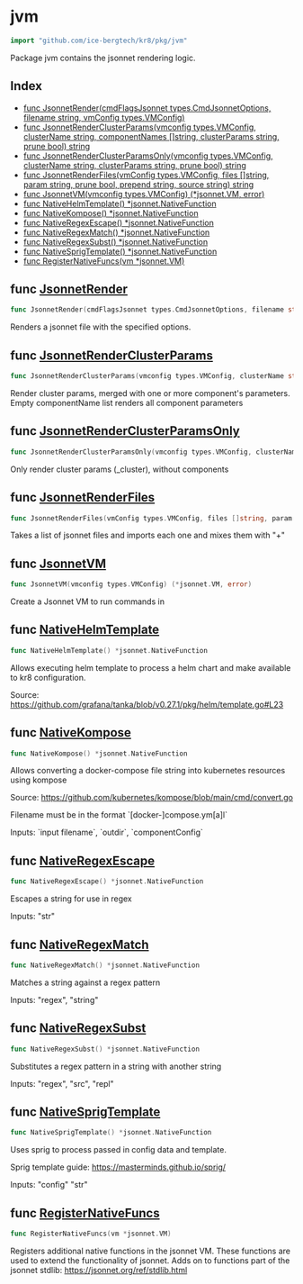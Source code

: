 # jvm

```go
import "github.com/ice-bergtech/kr8/pkg/jvm"
```

Package jvm contains the jsonnet rendering logic.

## Index

- [func JsonnetRender\(cmdFlagsJsonnet types.CmdJsonnetOptions, filename string, vmConfig types.VMConfig\)](<#JsonnetRender>)
- [func JsonnetRenderClusterParams\(vmconfig types.VMConfig, clusterName string, componentNames \[\]string, clusterParams string, prune bool\) string](<#JsonnetRenderClusterParams>)
- [func JsonnetRenderClusterParamsOnly\(vmconfig types.VMConfig, clusterName string, clusterParams string, prune bool\) string](<#JsonnetRenderClusterParamsOnly>)
- [func JsonnetRenderFiles\(vmConfig types.VMConfig, files \[\]string, param string, prune bool, prepend string, source string\) string](<#JsonnetRenderFiles>)
- [func JsonnetVM\(vmconfig types.VMConfig\) \(\*jsonnet.VM, error\)](<#JsonnetVM>)
- [func NativeHelmTemplate\(\) \*jsonnet.NativeFunction](<#NativeHelmTemplate>)
- [func NativeKompose\(\) \*jsonnet.NativeFunction](<#NativeKompose>)
- [func NativeRegexEscape\(\) \*jsonnet.NativeFunction](<#NativeRegexEscape>)
- [func NativeRegexMatch\(\) \*jsonnet.NativeFunction](<#NativeRegexMatch>)
- [func NativeRegexSubst\(\) \*jsonnet.NativeFunction](<#NativeRegexSubst>)
- [func NativeSprigTemplate\(\) \*jsonnet.NativeFunction](<#NativeSprigTemplate>)
- [func RegisterNativeFuncs\(vm \*jsonnet.VM\)](<#RegisterNativeFuncs>)


<a name="JsonnetRender"></a>
## func [JsonnetRender](<https://github.com/ice-bergtech/kr8/blob/main/pkg/jvm/jsonnet.go#L111>)

```go
func JsonnetRender(cmdFlagsJsonnet types.CmdJsonnetOptions, filename string, vmConfig types.VMConfig)
```

Renders a jsonnet file with the specified options.

<a name="JsonnetRenderClusterParams"></a>
## func [JsonnetRenderClusterParams](<https://github.com/ice-bergtech/kr8/blob/main/pkg/jvm/jsonnet.go#L163>)

```go
func JsonnetRenderClusterParams(vmconfig types.VMConfig, clusterName string, componentNames []string, clusterParams string, prune bool) string
```

Render cluster params, merged with one or more component's parameters. Empty componentName list renders all component parameters

<a name="JsonnetRenderClusterParamsOnly"></a>
## func [JsonnetRenderClusterParamsOnly](<https://github.com/ice-bergtech/kr8/blob/main/pkg/jvm/jsonnet.go#L148>)

```go
func JsonnetRenderClusterParamsOnly(vmconfig types.VMConfig, clusterName string, clusterParams string, prune bool) string
```

Only render cluster params \(\_cluster\), without components

<a name="JsonnetRenderFiles"></a>
## func [JsonnetRenderFiles](<https://github.com/ice-bergtech/kr8/blob/main/pkg/jvm/jsonnet.go#L70>)

```go
func JsonnetRenderFiles(vmConfig types.VMConfig, files []string, param string, prune bool, prepend string, source string) string
```

Takes a list of jsonnet files and imports each one and mixes them with "\+"

<a name="JsonnetVM"></a>
## func [JsonnetVM](<https://github.com/ice-bergtech/kr8/blob/main/pkg/jvm/jsonnet.go#L40>)

```go
func JsonnetVM(vmconfig types.VMConfig) (*jsonnet.VM, error)
```

Create a Jsonnet VM to run commands in

<a name="NativeHelmTemplate"></a>
## func [NativeHelmTemplate](<https://github.com/ice-bergtech/kr8/blob/main/pkg/jvm/native_funcs.go#L65>)

```go
func NativeHelmTemplate() *jsonnet.NativeFunction
```

Allows executing helm template to process a helm chart and make available to kr8 configuration.

Source: https://github.com/grafana/tanka/blob/v0.27.1/pkg/helm/template.go#L23

<a name="NativeKompose"></a>
## func [NativeKompose](<https://github.com/ice-bergtech/kr8/blob/main/pkg/jvm/native_funcs.go#L148>)

```go
func NativeKompose() *jsonnet.NativeFunction
```

Allows converting a docker\-compose file string into kubernetes resources using kompose

Source: https://github.com/kubernetes/kompose/blob/main/cmd/convert.go

Filename must be in the format \`\[docker\-\]compose.ym\[a\]l\`

Inputs: \`input filename\`, \`outdir\`, \`componentConfig\`

<a name="NativeRegexEscape"></a>
## func [NativeRegexEscape](<https://github.com/ice-bergtech/kr8/blob/main/pkg/jvm/native_funcs.go#L100>)

```go
func NativeRegexEscape() *jsonnet.NativeFunction
```

Escapes a string for use in regex

Inputs: "str"

<a name="NativeRegexMatch"></a>
## func [NativeRegexMatch](<https://github.com/ice-bergtech/kr8/blob/main/pkg/jvm/native_funcs.go#L112>)

```go
func NativeRegexMatch() *jsonnet.NativeFunction
```

Matches a string against a regex pattern

Inputs: "regex", "string"

<a name="NativeRegexSubst"></a>
## func [NativeRegexSubst](<https://github.com/ice-bergtech/kr8/blob/main/pkg/jvm/native_funcs.go#L124>)

```go
func NativeRegexSubst() *jsonnet.NativeFunction
```

Substitutes a regex pattern in a string with another string

Inputs: "regex", "src", "repl"

<a name="NativeSprigTemplate"></a>
## func [NativeSprigTemplate](<https://github.com/ice-bergtech/kr8/blob/main/pkg/jvm/native_funcs.go#L74>)

```go
func NativeSprigTemplate() *jsonnet.NativeFunction
```

Uses sprig to process passed in config data and template.

Sprig template guide: https://masterminds.github.io/sprig/

Inputs: "config" "str"

<a name="RegisterNativeFuncs"></a>
## func [RegisterNativeFuncs](<https://github.com/ice-bergtech/kr8/blob/main/pkg/jvm/native_funcs.go#L41>)

```go
func RegisterNativeFuncs(vm *jsonnet.VM)
```

Registers additional native functions in the jsonnet VM. These functions are used to extend the functionality of jsonnet. Adds on to functions part of the jsonnet stdlib: https://jsonnet.org/ref/stdlib.html